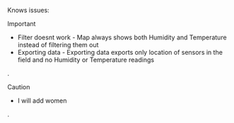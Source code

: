 Knows issues: 

> [!IMPORTANT]
> - Filter doesnt work - Map always shows both Humidity and Temperature instead of filtering them out 
> - Exporting data - Exporting data exports only location of sensors in the field and no Humidity or Temperature readings 





























































.
> [!CAUTION]
>* I will add women 

.
